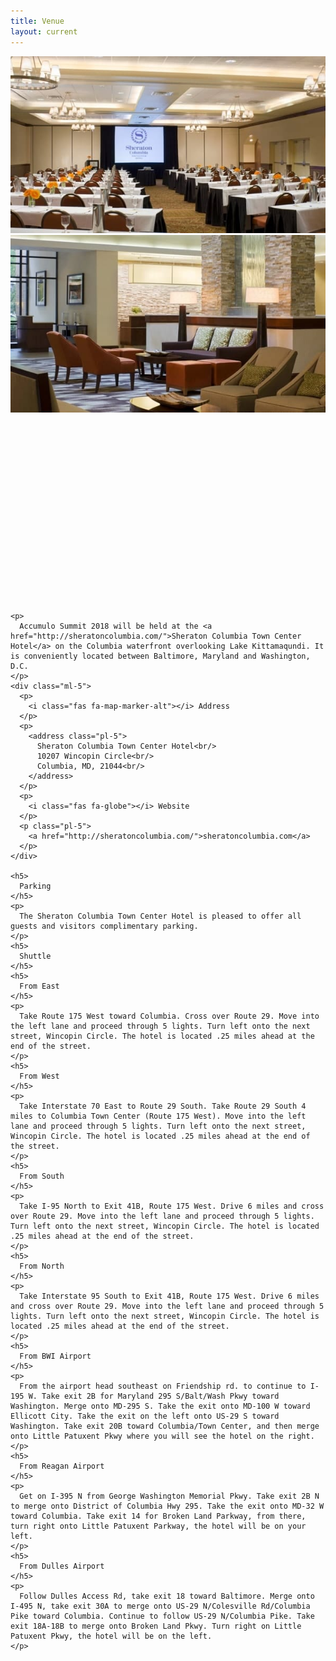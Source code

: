 ```yaml
---
title: Venue
layout: current
---
```


<div class="row">
  <div class="col-md-4">
    <img class="align-self-start mr-4 mb-5 rounded shadow img-fluid" src="assets/img/venue/hall.jpg" alt="Venue Hall Photo" />
    <img class="align-self-start mr-4 mb-5 rounded shadow img-fluid" src="assets/img/venue/lobby.jpg" alt="Venue Lobby Photo " />
    <div class="map thumbnail" style="height: 300px;">
      <div class="map-wrapper"></div>
    </div>
  </div>
  <div class="col-md-8">

    <p>
      Accumulo Summit 2018 will be held at the <a href="http://sheratoncolumbia.com/">Sheraton Columbia Town Center Hotel</a> on the Columbia waterfront overlooking Lake Kittamaqundi. It is conveniently located between Baltimore, Maryland and Washington, D.C.
    </p>
    <div class="ml-5">
      <p>
        <i class="fas fa-map-marker-alt"></i> Address
      </p>
      <p>
        <address class="pl-5">
          Sheraton Columbia Town Center Hotel<br/>
          10207 Wincopin Circle<br/>
          Columbia, MD, 21044<br/>
        </address>
      </p>
      <p>
        <i class="fas fa-globe"></i> Website
      </p>
      <p class="pl-5">
        <a href="http://sheratoncolumbia.com/">sheratoncolumbia.com</a>
      </p>
    </div>

    <h5>
      Parking
    </h5>
    <p>
      The Sheraton Columbia Town Center Hotel is pleased to offer all guests and visitors complimentary parking.
    </p>
    <h5>
      Shuttle
    </h5>
    <h5>
      From East
    </h5>
    <p>
      Take Route 175 West toward Columbia. Cross over Route 29. Move into the left lane and proceed through 5 lights. Turn left onto the next street, Wincopin Circle. The hotel is located .25 miles ahead at the end of the street.
    </p>
    <h5>
      From West
    </h5>
    <p>
      Take Interstate 70 East to Route 29 South. Take Route 29 South 4 miles to Columbia Town Center (Route 175 West). Move into the left lane and proceed through 5 lights. Turn left onto the next street, Wincopin Circle. The hotel is located .25 miles ahead at the end of the street.
    </p>
    <h5>
      From South
    </h5>
    <p>
      Take I-95 North to Exit 41B, Route 175 West. Drive 6 miles and cross over Route 29. Move into the left lane and proceed through 5 lights. Turn left onto the next street, Wincopin Circle. The hotel is located .25 miles ahead at the end of the street.
    </p>
    <h5>
      From North
    </h5>
    <p>
      Take Interstate 95 South to Exit 41B, Route 175 West. Drive 6 miles and cross over Route 29. Move into the left lane and proceed through 5 lights. Turn left onto the next street, Wincopin Circle. The hotel is located .25 miles ahead at the end of the street.
    </p>
    <h5>
      From BWI Airport
    </h5>
    <p>
      From the airport head southeast on Friendship rd. to continue to I-195 W. Take exit 2B for Maryland 295 S/Balt/Wash Pkwy toward Washington. Merge onto MD-295 S. Take the exit onto MD-100 W toward Ellicott City. Take the exit on the left onto US-29 S toward Washington. Take exit 20B toward Columbia/Town Center, and then merge onto Little Patuxent Pkwy where you will see the hotel on the right.
    </p>
    <h5>
      From Reagan Airport
    </h5>
    <p>
      Get on I-395 N from George Washington Memorial Pkwy. Take exit 2B N to merge onto District of Columbia Hwy 295. Take the exit onto MD-32 W toward Columbia. Take exit 14 for Broken Land Parkway, from there, turn right onto Little Patuxent Parkway, the hotel will be on your left.
    </p>
    <h5>
      From Dulles Airport
    </h5>
    <p>
      Follow Dulles Access Rd, take exit 18 toward Baltimore. Merge onto I-495 N, take exit 30A to merge onto US-29 N/Colesville Rd/Columbia Pike toward Columbia. Continue to follow US-29 N/Columbia Pike. Take exit 18A-18B to merge onto Broken Land Pkwy. Turn right on Little Patuxent Pkwy, the hotel will be on the left.
    </p>


  </div>
</div>



<script type="text/javascript" src="https://maps.googleapis.com/maps/api/js?sensor=false"></script>
<script type="text/javascript">
  var initMap = function() {
    var address = 'Sheraton Columbia Town Center Hotel\n10207 Wincopin Circle\nColumbia, MD, 21044';
    var container = $('.map-wrapper').get(0);

    // Initialize map somewhere close
    var map = new google.maps.Map(container, {
      center: new google.maps.LatLng(39.15, -76.85),
      zoom: 9,
      mapTypeId: google.maps.MapTypeId.ROADMAP,
      scrollwheel: false
    });

    // Lookup address
    var geocoder = new google.maps.Geocoder();
    geocoder.geocode({
      address: address
    }, function(results, status) {
      if (status == google.maps.GeocoderStatus.OK) {
        var loc = results[0].geometry.location;
        var marker = new google.maps.Marker({
          position: loc,
          map: map,
          title: address,
          anchorPoint: new google.maps.Point(400, 160)
        });
      }
    });
  };

  google.maps.event.addDomListener(window, 'load', initMap);
</script>
